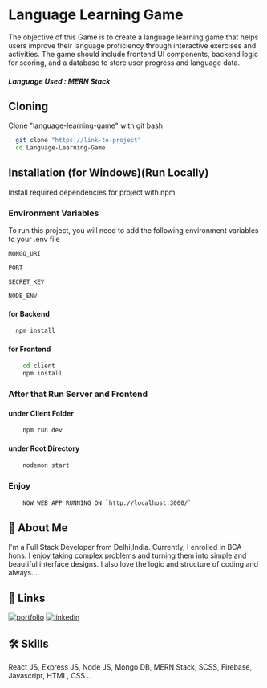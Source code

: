 
# Language Learning Game

The objective of this Game is to create a language learning game that 
helps users improve their language proficiency through interactive exercises 
and activities. The game should include frontend UI components, backend 
logic for scoring, and a database to store user progress and language data.

##### Language Used : MERN Stack

## Cloning
Clone "language-learning-game" with git bash
```bash
  git clone "https://link-to-project"
  cd Language-Learning-Game
```
## Installation (for Windows)(Run Locally)
Install required dependencies for project with npm
### Environment Variables
To run this project, you will need to add the following environment variables to your .env file

`MONGO_URI` 

`PORT` 

`SECRET_KEY` 

`NODE_ENV`

#### for Backend
```bash
  npm install 
```

#### for Frontend
```bash
    cd client
    npm install 
``` 

### After that Run Server and Frontend
#### under Client Folder
```bash
    npm run dev    
``` 

#### under Root Directory
```bash
    nodemon start
``` 

### Enjoy
```bash
    NOW WEB APP RUNNING ON `http://localhost:3000/`
```



## 🚀 About Me
I'm a Full Stack Developer from Delhi,India. Currently, I enrolled in BCA-hons. I enjoy taking complex problems and turning them into simple and beautiful interface designs. I also love the logic and structure of coding and always....


## 🔗 Links
[![portfolio](https://img.shields.io/badge/my_portfolio-000?style=for-the-badge&logo=ko-fi&logoColor=white)](https://www.shubhamjoshi.me/)
[![linkedin](https://img.shields.io/badge/linkedin-0A66C2?style=for-the-badge&logo=linkedin&logoColor=white)](https://www.linkedin.com/in/shubham-joshi-86aaa6232)



## 🛠 Skills
React JS, Express JS, Node JS, Mongo DB, MERN Stack, SCSS, Firebase, Javascript, HTML, CSS...

